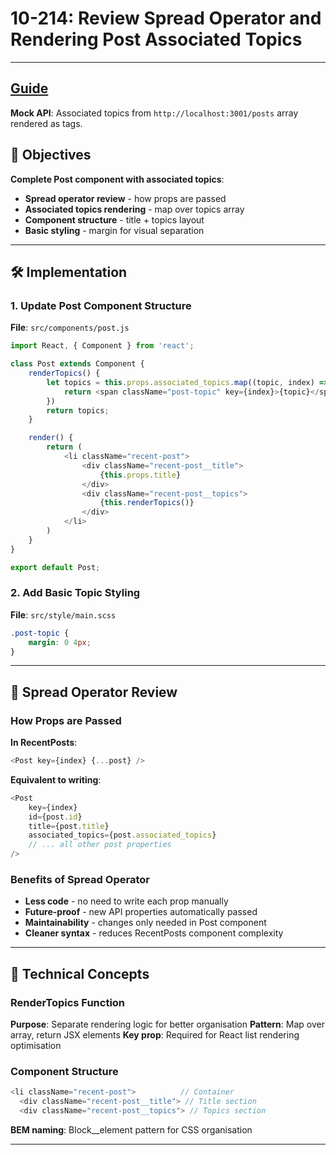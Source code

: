 # 10-214: Review Spread Operator and Rendering Post Associated Topics

---
**[Guide](https://devcamp.com/pt-full-stack-development-javascript-python-react/guide/review-spread-operator-rendering-post-associated-topics)**
---

**Mock API**: Associated topics from `http://localhost:3001/posts` array rendered as tags.

## 🎯 Objectives

**Complete Post component with associated topics**:
- **Spread operator review** - how props are passed
- **Associated topics rendering** - map over topics array
- **Component structure** - title + topics layout
- **Basic styling** - margin for visual separation

---

## 🛠️ Implementation

### 1. Update Post Component Structure

**File**: `src/components/post.js`

```javascript
import React, { Component } from 'react';

class Post extends Component {
    renderTopics() {
        let topics = this.props.associated_topics.map((topic, index) => {
            return <span className="post-topic" key={index}>{topic}</span>
        })
        return topics;
    }

    render() {
        return (
            <li className="recent-post">
                <div className="recent-post__title">
                    {this.props.title}
                </div>
                <div className="recent-post__topics">
                    {this.renderTopics()}
                </div>
            </li>
        )
    }
}

export default Post;
```

### 2. Add Basic Topic Styling

**File**: `src/style/main.scss`

```scss
.post-topic {
    margin: 0 4px;
}
```

---

## 📧 Spread Operator Review

### How Props are Passed

**In RecentPosts**:
```javascript
<Post key={index} {...post} />
```

**Equivalent to writing**:
```javascript
<Post 
    key={index}
    id={post.id}
    title={post.title}
    associated_topics={post.associated_topics}
    // ... all other post properties
/>
```

### Benefits of Spread Operator

- **Less code** - no need to write each prop manually
- **Future-proof** - new API properties automatically passed
- **Maintainability** - changes only needed in Post component
- **Cleaner syntax** - reduces RecentPosts component complexity

---

## 📧 Technical Concepts

### RenderTopics Function

**Purpose**: Separate rendering logic for better organisation
**Pattern**: Map over array, return JSX elements
**Key prop**: Required for React list rendering optimisation

### Component Structure

```javascript
<li className="recent-post">          // Container
  <div className="recent-post__title"> // Title section
  <div className="recent-post__topics"> // Topics section
```

**BEM naming**: Block__element pattern for CSS organisation

---
